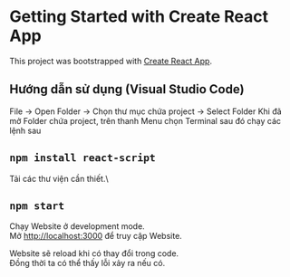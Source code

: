 # Getting Started with Create React App
This project was bootstrapped with [Create React App](https://github.com/facebook/create-react-app).

## Hướng dẫn sử dụng (Visual Studio Code)
File -> Open Folder -> Chọn thư mục chứa project -> Select Folder
Khi đã mở Folder chứa project, trên thanh Menu chọn Terminal sau đó chạy các lệnh sau

## `npm install react-script`

Tải các thư viện cần thiết.\ 

## `npm start`

Chạy Website ở development mode.\
Mở [http://localhost:3000](http://localhost:3000) để truy cập Website.

Website sẽ reload khi có thay đổi trong code.\
Đồng thời ta có thể thấy lỗi xảy ra nếu có.

